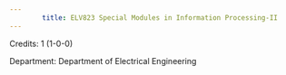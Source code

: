 ```yaml
---
        title: ELV823 Special Modules in Information Processing-II
---
```

Credits: 1 (1-0-0)

Department: Department of Electrical Engineering

